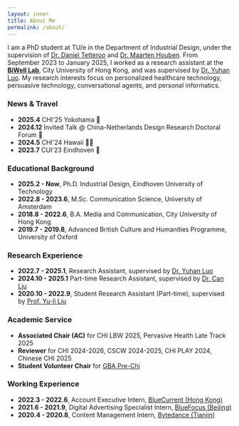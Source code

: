 ```yaml
---
layout: inner
title: About Me
permalink: /about/
---
```

I am a PhD student at TU/e in the Department of Industrial Design, under the supervision of [Dr. Daniel Tetteroo](https://danieltetteroo.nl/) and [Dr. Maarten Houben](https://maartenhouben.be/). From September 2023 to January 2025, I worked as a research assistant at the [**BiWell Lab**](https://yuhanlolo.github.io/me/lab.html), City University of Hong Kong, and was supervised by [Dr. Yuhan Luo](https://yuhanlolo.github.io/me/). My research interests focus on personalized healthcare technology, persuasive technology, conversational agents, and personal informatics.

### News & Travel
+ **2025.4** CHI'25 Yokohama 🌸
+ **2024.12** Invited Talk @ China-Netherlands Design Research Doctoral Forum 🙌
+ **2024.5** CHI'24 Hawaii 🏄‍♀️
+ **2023.7** CUI'23 Eindhoven 🌷

### Educational Background
+ **2025.2 - Now**, Ph.D. Industrial Design, Eindhoven University of Technology
+ **2022.8 - 2023.6**, M.Sc. Communication Science, University of Amsterdam
+ **2018.8 - 2022.6**, B.A. Media and Communication, City University of Hong Kong
+ **2019.7 - 2019.8**, Advanced British Culture and Humanities Programme, University of Oxford
 
### Research Experience
+ **2022.7 - 2025.1**, Research Assistant, supervised by [Dr. Yuhan Luo](https://yuhanlolo.github.io/me/) 
+ **2024.10 - 2025.1** Part-time Research Assistant, supervised by [Dr. Can Liu](https://sweb.cityu.edu.hk/canliu/index.html)
+ **2020.10 - 2022.9**, Student Research Assistant (Part-time), supervised by [Prof. Yu-li Liu](https://scholars.cityu.edu.hk/en/persons/yuli-liu(cb5a972e-b906-4c9a-8966-2d04034e50f0).html)

### Academic Service
+ **Associated Chair (AC)** for CHI LBW 2025, Pervasive Health Late Track 2025 
+ **Reviewer** for CHI 2024-2026, CSCW 2024-2025, CHI PLAY 2024, Chinese CHI 2025
+ **Student Volunteer Chair** for [GBA Pre-Chi](https://gbahci.com/prechi/)

### Working Experience
+ **2022.3 - 2022.6**, Account Executive Intern, [BlueCurrent (Hong Kong)](https://bluecurrentgroup.com.hk/)
+ **2021.6 - 2021.9**, Digital Advertising Specialist Intern, [BlueFocus (Beijing)](https://en.bluefocus.com/)
+ **2020.4 - 2020.8**, Content Management Intern, [Bytedance (Tianjin)](https://www.bytedance.com/en/)
